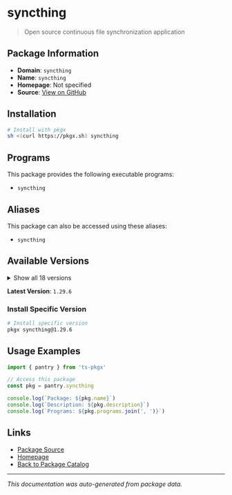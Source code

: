 # syncthing

> Open source continuous file synchronization application

## Package Information

- **Domain**: `syncthing`
- **Name**: `syncthing`
- **Homepage**: Not specified
- **Source**: [View on GitHub](https://github.com/pkgxdev/pantry/tree/main/projects/syncthing.net/package.yml)

## Installation

```bash
# Install with pkgx
sh <(curl https://pkgx.sh) syncthing
```

## Programs

This package provides the following executable programs:

- `syncthing`

## Aliases

This package can also be accessed using these aliases:

- `syncthing`

## Available Versions

<details>
<summary>Show all 18 versions</summary>

- `1.29.6`, `1.29.5`, `1.29.4`, `1.29.3`, `1.29.2`
- `1.29.1`, `1.29.0`, `1.28.1`, `1.28.0`, `1.27.12`
- `1.27.11`, `1.27.10`, `1.27.9`, `1.27.8`, `1.27.7`
- `1.27.6`, `1.27.5`, `1.27.4`

</details>

**Latest Version**: `1.29.6`

### Install Specific Version

```bash
# Install specific version
pkgx syncthing@1.29.6
```

## Usage Examples

```typescript
import { pantry } from 'ts-pkgx'

// Access this package
const pkg = pantry.syncthing

console.log(`Package: ${pkg.name}`)
console.log(`Description: ${pkg.description}`)
console.log(`Programs: ${pkg.programs.join(', ')}`)
```

## Links

- [Package Source](https://github.com/pkgxdev/pantry/tree/main/projects/syncthing.net/package.yml)
- [Homepage](#)
- [Back to Package Catalog](../package-catalog.md)

---

*This documentation was auto-generated from package data.*
